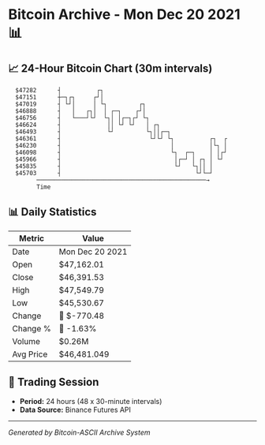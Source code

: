 # Bitcoin Archive - Mon Dec 20 2021 📊

## 📈 24-Hour Bitcoin Chart (30m intervals)

```
  $47282      ┤          ┌┐                                    
  $47151      ┼─┐┌┐     ┌┘│                                    
  $47019      ┤ └┘│     │ └┐         ┌┐                        
  $46888      ┤   │   ┌┐│  │ ┌─┐    ┌┘│                        
  $46756      ┤   └───┘└┘  └┐│ │┌─┐┌┘ └┐                       
  $46624      ┤             ││ └┘ └┘   │ ┌┐                    
  $46493      ┤             └┘         └┐││┌─┐                 
  $46361      ┤                         └┘└┘ └┐          ┌┐  ┌ 
  $46230      ┤                               │          │└┐ │ 
  $46098      ┤                               └┐  ┌─┐    │ │┌┘ 
  $45966      ┤                                │┌─┘ │ ┌┐ │ └┘  
  $45835      ┤                                └┘   └┐││ │     
  $45703      ┤                                      └┘└─┘     
        ────────────────────────────────────────────────→
        Time
```

## 📊 Daily Statistics

| Metric | Value |
|--------|-------|
| Date | Mon Dec 20 2021 |
| Open | $47,162.01 |
| Close | $46,391.53 |
| High | $47,549.79 |
| Low | $45,530.67 |
| Change | 🔴 $-770.48 |
| Change % | 🔴 -1.63% |
| Volume | $0.26M |
| Avg Price | $46,481.049 |

## 📅 Trading Session

- **Period:** 24 hours (48 x 30-minute intervals)
- **Data Source:** Binance Futures API

---
*Generated by Bitcoin-ASCII Archive System*
